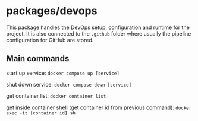 # packages/devops

This package handles the DevOps setup, configuration and runtime for the project.
It is also connected to the `.github` folder where usually the pipeline configuration for GitHub are stored.

## Main commands

start up service: `docker compose up [service]`

shut down service: `docker compose down [service]`

get container list: `docker container list`

get inside container shell (get container id from previous command): `docker exec -it [container id] sh`
